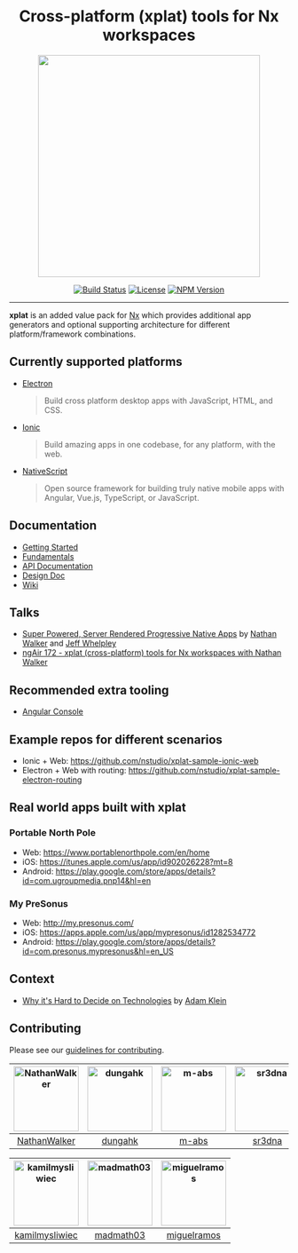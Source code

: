 <h1 align="center">Cross-platform (xplat) tools for Nx workspaces</h1>
<p align="center"><img src="https://raw.githubusercontent.com/nstudio/xplat/master/xplat-logo.png" align="center" width="400"></p>
<div align="center">

[![Build Status](https://travis-ci.org/nstudio/xplat.svg?branch=master)](https://travis-ci.org/nstudio/xplat)
[![License](https://img.shields.io/npm/l/@nstudio/schematics.svg?style=flat-square)]()
[![NPM Version](https://badge.fury.io/js/%40nstudio%2Fschematics.svg)](https://www.npmjs.com/@nstudio/schematics)

</div>
<hr>

**xplat** is an added value pack for [Nx](https://nrwl.io/nx) which provides additional app generators and optional supporting architecture for different platform/framework combinations.

## Currently supported platforms

- [Electron](https://electronjs.org/)
  > Build cross platform desktop apps with JavaScript, HTML, and CSS.
- [Ionic](https://ionicframework.com/)
  > Build amazing apps in one codebase, for any platform, with the web.
- [NativeScript](https://www.nativescript.org/)
  > Open source framework for building truly native mobile apps with Angular, Vue.js, TypeScript, or JavaScript.

## Documentation

- [Getting Started](https://nstudio.io/xplat/getting-started)
- [Fundamentals](https://nstudio.io/xplat/fundamentals)
- [API Documentation](https://nstudio.io/xplat/api)
- [Design Doc](https://t.co/z2lRxOBFAg)
- [Wiki](https://github.com/nstudio/xplat/wiki/FAQ)

## Talks

- [Super Powered, Server Rendered Progressive Native Apps](https://www.youtube.com/watch?v=EqqNexmu3Ug) by [Nathan Walker](http://github.com/NathanWalker) and [Jeff Whelpley](https://github.com/jeffwhelpley)
- [ngAir 172 - xplat (cross-platform) tools for Nx workspaces with Nathan Walker](https://www.youtube.com/watch?v=0I8D25nab5c)

## Recommended extra tooling

- [Angular Console](https://angularconsole.com/)

## Example repos for different scenarios

- Ionic + Web: https://github.com/nstudio/xplat-sample-ionic-web
- Electron + Web with routing: https://github.com/nstudio/xplat-sample-electron-routing

## Real world apps built with xplat

### Portable North Pole

- Web: https://www.portablenorthpole.com/en/home
- iOS: https://itunes.apple.com/us/app/id902026228?mt=8
- Android: https://play.google.com/store/apps/details?id=com.ugroupmedia.pnp14&hl=en

### My PreSonus

- Web: http://my.presonus.com/
- iOS: https://apps.apple.com/us/app/mypresonus/id1282534772
- Android: https://play.google.com/store/apps/details?id=com.presonus.mypresonus&hl=en_US

## Context

- [Why it's Hard to Decide on Technologies](https://medium.com/@adamklein_66511/why-its-hard-to-decide-on-technologies-9d67b6adf157) by [Adam Klein](https://github.com/adamkleingit)

## Contributing

Please see our [guidelines for contributing](https://github.com/nstudio/xplat/blob/master/CONTRIBUTING.md).

[<img alt="NathanWalker" src="https://avatars2.githubusercontent.com/u/457187?v=4&s=117" width="117">](https://github.com/NathanWalker) |[<img alt="dungahk" src="https://avatars3.githubusercontent.com/u/10074819?v=4&s=117" width="117">](https://github.com/dungahk) |[<img alt="m-abs" src="https://avatars3.githubusercontent.com/u/1348705?v=4&s=117" width="117">](https://github.com/m-abs) |[<img alt="sr3dna" src="https://avatars2.githubusercontent.com/u/15936818?v=4&s=117" width="117">](https://github.com/sr3dna) |[<img alt="mbaljeetsingh" src="https://avatars0.githubusercontent.com/u/872762?v=4&s=117" width="117">](https://github.com/mbaljeetsingh) |[<img alt="dopsonbr" src="https://avatars1.githubusercontent.com/u/5340660?v=4&s=117" width="117">](https://github.com/dopsonbr) |
:---: |:---: |:---: |:---: |:---: |:---: |
[NathanWalker](https://github.com/NathanWalker) |[dungahk](https://github.com/dungahk) |[m-abs](https://github.com/m-abs) |[sr3dna](https://github.com/sr3dna) |[mbaljeetsingh](https://github.com/mbaljeetsingh) |[dopsonbr](https://github.com/dopsonbr) |

[<img alt="kamilmysliwiec" src="https://avatars0.githubusercontent.com/u/23244943?v=4&s=117" width="117">](https://github.com/kamilmysliwiec) |[<img alt="madmath03" src="https://avatars3.githubusercontent.com/u/6967675?v=4&s=117" width="117">](https://github.com/madmath03) |[<img alt="miguelramos" src="https://avatars3.githubusercontent.com/u/495720?v=4&s=117" width="117">](https://github.com/miguelramos) |
:---: |:---: |:---: |
[kamilmysliwiec](https://github.com/kamilmysliwiec) |[madmath03](https://github.com/madmath03) |[miguelramos](https://github.com/miguelramos) |
